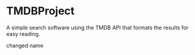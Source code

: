 # TMDBProject
A simple search software using the TMDB API that formats the results for easy reading.

changed name